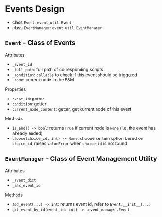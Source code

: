 # Events Design

- class `Event`: `event_util.Event`
- class `EventManager`: `event_util.EventManager`

## `Event` - Class of Events

Attributes

- `_event_id`
- `_full_path`: full path of corresponding scripts
- `_condition`: `callable` to check if this event should be triggered
- `_node`: current node in the FSM

Properties

- `event_id`: getter
- `condition`: getter
- `current_node_content`: getter, get current node of this event

Methods

- `is_end() -> bool`: returns `True` if current node is `None` (i.e. the event has already ended)
- `choose(choice_id: int) -> None`: choose certain option based on `choice_id`, raises `ValueError` when `choice_id` is not found

## `EventManager` - Class of Event Management Utility

Attributes

- `_event_dict`
- `_max_event_id`

Methods

- `add_event(...) -> int`: returns event id, refer to `Event.__init__(...)`
- `get_event_by_id(event_id: int) -> .event_manager.Event`
